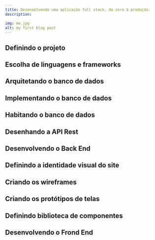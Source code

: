 ```yaml
---
title: Desenvolvendo uma aplicação full stack, do zero à produção.
description: 

img: me.jpg
alt: my first blog post
---
```




## Definindo o projeto

## Escolha de linguagens e frameworks

## Arquitetando o banco de dados

## Implementando o banco de dados

## Habitando o banco de dados

## Desenhando a API Rest

## Desenvolvendo o Back End

## Definindo a identidade visual do site

## Criando os wireframes

## Criando os protótipos de telas

## Definindo biblioteca de componentes

## Desenvolvendo o Frond End



